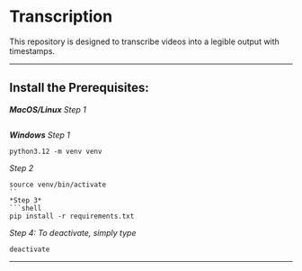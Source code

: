 # Transcription
This repository is designed to transcribe videos into a legible output with timestamps.

---


## Install the Prerequisites:

***MacOS/Linux***
*Step 1*
```bash

```



***Windows***
*Step 1*
```shell
python3.12 -m venv venv
```
*Step 2*
```shell
source venv/bin/activate
``
*Step 3*
```shell
pip install -r requirements.txt
```
*Step 4: To deactivate, simply type* 
```shell
deactivate
```

---
